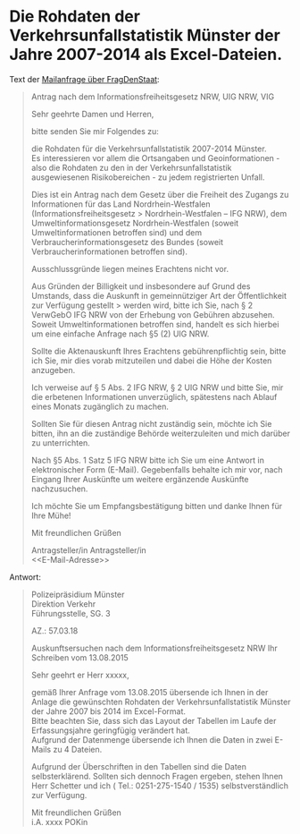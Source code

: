# Die Rohdaten der Verkehrsunfallstatistik Münster der Jahre 2007-2014 als Excel-Dateien.

Text der [Mailanfrage über FragDenStaat](https://fragdenstaat.de/anfrage/rohdaten-der-verkehrsunfallstatistik-munster/):

> Antrag nach dem Informationsfreiheitsgesetz NRW, UIG NRW, VIG
> 
> Sehr geehrte Damen und Herren,
> 
> bitte senden Sie mir Folgendes zu:
> 
> die Rohdaten für die Verkehrsunfallstatistik 2007-2014 Münster.  
> Es interessieren vor allem die Ortsangaben und Geoinformationen - also die Rohdaten zu den in der Verkehrsunfallstatistik ausgewiesenen Risikobereichen - zu jedem registrierten Unfall.
> 
> 
> Dies ist ein Antrag nach dem Gesetz über die Freiheit des Zugangs zu Informationen für das Land Nordrhein-Westfalen (Informationsfreiheitsgesetz > Nordrhein-Westfalen – IFG NRW), dem Umweltinformationsgesetz Nordrhein-Westfalen (soweit Umweltinformationen betroffen sind) und dem Verbraucherinformationsgesetz des Bundes (soweit Verbraucherinformationen betroffen sind).
> 
> Ausschlussgründe liegen meines Erachtens nicht vor.
> 
> Aus Gründen der Billigkeit und insbesondere auf Grund des Umstands, dass die Auskunft in gemeinnütziger Art der Öffentlichkeit zur Verfügung gestellt > werden wird, bitte ich Sie, nach § 2 VerwGebO IFG NRW von der Erhebung von Gebühren abzusehen. Soweit Umweltinformationen betroffen sind, handelt es sich hierbei um eine einfache Anfrage nach §5 (2) UIG NRW.
> 
> Sollte die Aktenauskunft Ihres Erachtens gebührenpflichtig sein, bitte ich Sie, mir dies vorab mitzuteilen und dabei die Höhe der Kosten anzugeben.
> 
> Ich verweise auf § 5 Abs. 2 IFG NRW, § 2 UIG NRW und bitte Sie, mir die erbetenen Informationen unverzüglich, spätestens nach Ablauf eines Monats zugänglich zu machen.
> 
> Sollten Sie für diesen Antrag nicht zuständig sein, möchte ich Sie bitten, ihn an die zuständige Behörde weiterzuleiten und mich darüber zu unterrichten.
> 
> Nach §5 Abs. 1 Satz 5 IFG NRW bitte ich Sie um eine Antwort in elektronischer Form (E-Mail). Gegebenfalls behalte ich mir vor, nach Eingang Ihrer Auskünfte um weitere ergänzende Auskünfte nachzusuchen.
> 
> Ich möchte Sie um Empfangsbestätigung bitten und danke Ihnen für Ihre Mühe!
> 
> 
> Mit freundlichen Grüßen
> 
> Antragsteller/in Antragsteller/in  
> &lt;&lt;E-Mail-Adresse&gt;&gt;


Antwort:

> Polizeipräsidium Münster  
> Direktion Verkehr  
> Führungsstelle, SG. 3
> 
> AZ.: 57.03.18
> 
> Auskunftsersuchen nach dem Informationsfreiheitsgesetz NRW Ihr Schreiben vom 13.08.2015
> 
> Sehr geehrt er Herr xxxxx,
> 
> gemäß Ihrer Anfrage vom 13.08.2015 übersende ich Ihnen in der Anlage die gewünschten Rohdaten der Verkehrsunfallstatistik Münster der Jahre 2007 bis 2014 im Excel-Format.  
> Bitte beachten Sie, dass sich das Layout der Tabellen im Laufe der Erfassungsjahre geringfügig verändert hat.  
> Aufgrund der Datenmenge übersende ich Ihnen die Daten in zwei E-Mails zu 4 Dateien.
> 
> Aufgrund der Überschriften in den Tabellen sind die Daten selbsterklärend. Sollten sich dennoch Fragen ergeben, stehen Ihnen Herr Schetter und ich ( Tel.: 0251-275-1540 / 1535) selbstverständlich zur Verfügung. 
>
> Mit freundlichen Grüßen  
> i.A. xxxx POKin
